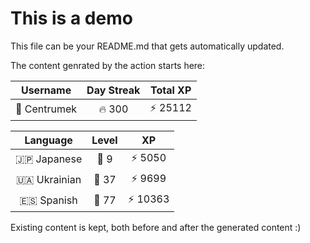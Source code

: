 # This is a demo

This file can be your README.md that gets automatically updated.

The content genrated by the action starts here:

<!--START_SECTION:duolingoStats-->
<!-- Automatically generated with https://github.com/centrumek/duolingo-readme-stats-->

| Username | Day Streak | Total XP |
|:---:|:---:|:---:|
| 👤 Centrumek | 🔥 300 | ⚡ 25112 |

| Language | Level | XP |
|:---:|:---:|:---:|
| 🇯🇵 Japanese | 👑 9 | ⚡ 5050 |
| 🇺🇦 Ukrainian | 👑 37 | ⚡ 9699 |
| 🇪🇸 Spanish | 👑 77 | ⚡ 10363 |

<!--END_SECTION:duolingoStats-->

Existing content is kept, both before and after the generated content :)